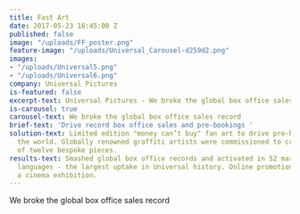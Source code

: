 ```yaml
---
title: Fast Art
date: 2017-05-23 16:45:00 Z
published: false
image: "/uploads/FF_poster.png"
feature-image: "/uploads/Universal_Carousel-d259d2.png"
images:
- "/uploads/Universal5.png"
- "/uploads/Universal6.png"
company: Universal Pictures
is-featured: false
excerpt-text: Universal Pictures - We broke the global box office sales record
is-carousel: true
carousel-text: We broke the global box office sales record
brief-text: 'Drive record box office sales and pre-bookings '
solution-text: Limited edition "money can’t buy" fan art to drive pre-bookings around
  the world. Globally renowned graffiti artists were commissioned to create a collection
  of twelve bespoke pieces.
results-text: Smashed global box office records and activated in 52 markets with 37
  languages - the largest uptake in Universal history. Online promotions included
  a cinema exhibition.
---
```


We broke the global box office sales record